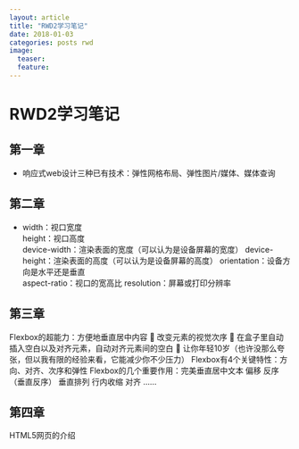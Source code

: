```yaml
---
layout: article
title: "RWD2学习笔记"
date: 2018-01-03 
categories: posts rwd
image:
  teaser: 
  feature: 
---
```

# RWD2学习笔记 
## 第一章
- 响应式web设计三种已有技术：弹性网格布局、弹性图片/媒体、媒体查询
## 第二章
- width：视口宽度        
height：视口高度  
device-width：渲染表面的宽度（可以认为是设备屏幕的宽度）              device-height：渲染表面的高度（可以认为是设备屏幕的高度）         orientation：设备方向是水平还是垂直             
aspect-ratio：视口的宽高比
resolution：屏幕或打印分辨率
## 第三章
Flexbox的超能力：方便地垂直居中内容  改变元素的视觉次序  在盒子里自动插入空白以及对齐元素，自动对齐元素间的空白  让你年轻10岁（也许没那么夸张，但以我有限的经验来看，它能减少你不少压力）
Flexbox有4个关键特性：方向、对齐、次序和弹性
Flexbox的几个重要作用：完美垂直居中文本    偏移    反序（垂直反序）    垂直排列    行内收缩    对齐    ……
## 第四章
HTML5网页的介绍
